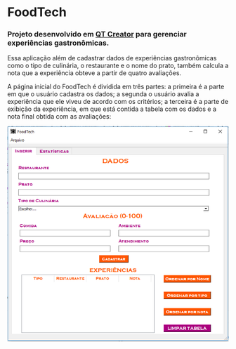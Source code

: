 # FoodTech

### Projeto desenvolvido em [QT Creator](http://www.qt.io) para gerenciar experiências gastronômicas.

Essa aplicação além de cadastrar dados de experiências gastronômicas como o tipo de culinária, o restaurante e o nome do prato, também calcula a nota que a experiência obteve a partir de quatro avaliações.

A página inicial do FoodTech é dividida em três partes: a primeira é a parte em que o usuário cadastra os dados; a segunda o usuário avalia a experiência que ele viveu de acordo com os critérios; a terceira é a parte de exibição da experiência, em que está contida a tabela com os dados e a nota final obtida com as avaliações:

![](figuras/pag_inicial.PNG)


